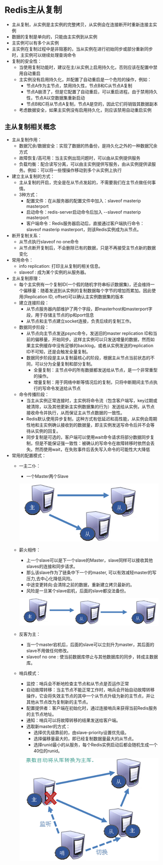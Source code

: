 # Redis主从复制

  - 主从复制，从实例是主实例的完整拷贝，从实例会在连接断开时重新连接主实例
  - 数据的复制是单向的，只能由主实例到从实例
  - 主实例可以有多个从实例
  - 主实例在复制过程中是非阻塞的，当从实例在进行初始同步或部分重新同步时，主实例可以继续处理查询命令
  - 复制的安全性：
    - 当使用复制功能时，建议在主/从实例上启用持久化，否则应该在配置中禁用自动重启
    - 主实例没有启用持久化，并配置了自动重启是一个危险的操作，例如：
      - 节点A作为主节点，禁用持久性，节点B和C从节点A复制
      - 节点A崩溃了，但是它配置了自动重启，可以重启进程。由于禁用持久性，节点A以空数据集重新启动
      - 节点B和C将从节点A复制，节点A是空的，因此它们将销毁其数据副本
    - 考虑数据安全，如果主实例没有启用持久化，则应该禁用自动重启实例
    
## 主从复制相关概念

  - 主从复制作用：
    - 数据冗余/数据安全：实现了数据的热备份，是持久化之外的一种数据冗余方式
    - 故障恢复/高可用：当主实例出现问题时，可以由从实例提供服务
    - 负载均衡：配合读写分离，可以由主实例提供写服务，由从实例提供读服务。例如：可以将一些慢操作移动到多个从实例上执行
  - 建立主从复制的方式：
    - 主从复制的开启，完全是在从节点发起的，不需要我们在主节点做任何事情。
    - 3种方式：
      - 配置文件：在从服务器的配置文件中加入：slaveof masterip masterport
      - 启动命令：redis-server启动命令后加入 --slaveof masterip masterport
      - 客户端命令：Redis服务器启动后，直接通过客户端执行命令：slaveof masterip masterport，则该Redis实例成为从节点。
  - 断开复制关系：
    - 从节点执行slaveof no one命令
    - 从节点断开复制后，不会删除已有的数据，只是不再接受主节点新的数据变化
  - 常用命令：
    - info replication: 打印主从复制的相关信息。
    - slaveof <masterip> <masterport> : 成为某个实例的从服务器。
  - 主从复制原理：
    - 每个主实例有一个复制ID(一个假的随机字符串标识数据集)，还会维持一个偏移量：随着发送到从实例的复制数据每个字节的增加而累加。因此使用(Replication ID, offset)可以确认主实例数据集的版本
    - 建立连接阶段：
      - 从节点服务器内部维护了两个字段，即masterhost和masterport字段，用于存储主节点的ip和port信息
      - 从节点和主节点建立socket连接，负责后续的复制工作。
    - 数据同步阶段：
      - 从节点向主节点发送psync命令，发送旧的master replication ID和当前的偏移量，开始同步。这样主实例可以只发送增量的数据，然而如果主实例缓存中没有足够的backlog，或者从实例发送的replication ID不可知，还是会触发全量复制。
      - 数据同步阶段是主从复制最核心的阶段，根据主从节点当前状态的不同，可以分为全量复制和部分复制。
         - 全量复制：主节点中的所有数据都发送给从节点，是一个非常重型的操作。
         - 增量复制：用于网络中断等情况后的复制，只将中断期间主节点执行的写命令发送给从节点
    - 命令传播阶段：
      - 当主从实例正常连接时，主实例将命令流（包含客户端写，key过期或被清除，以及其他更新主实例数据集的行为）发送给从实例，从节点接收命令并执行，从而保证主从节点数据的一致性。
      - Redis默认使用异步复制，这种方式有低延迟和高性能，从实例会周期性地和主实例确认接收到的数据量，即主实例发送写命令后并不会等待从实例的回复。
      - 同步复制是可选的，客户端可以使用wait命令请求将部分数据同步复制，但是不能保证强一致性：被确认的写命令在故障转移时依然会丢失。然而使用wait，在失败事件后丢失写入命令的可能性大大降低
  - 常用的配置模式：
    - 一主二仆：
      - 一个Master两个Slave
      
      ![一主二仆](./图片/一主二仆.PNG)
      
    - 薪火相传：
      - 上一个slave可以是下一个slave的Master，slave同样可以接收其他slaves的连接和同步请求。
      - 那么该slave作为了链条中下一个的master, 可以有效减轻master的写压力,去中心化降低风险。
      - 中途变更转向:会清除之前的数据，重新建立拷贝最新的。
      - 风险是一旦某个slave宕机，后面的slave都没法备份。
      
      ![薪火相传](./图片/薪火相传.PNG)
      
    - 反客为主：
      - 当一个master宕机后，后面的slave可以立刻升为master，其后面的slave不用做任何修改。
      - slaveof no one : 使当前数据库停止与其他数据库的同步，转成主数据库。
      
    - 哨兵模式：
      - 监控：哨兵会不断地检查主节点和从节点是否运作正常
      - 自动故障转移：当主节点不能正常工作时，哨兵会开始自动故障转移操作，它会将失效主节点的其中一个从节点升级为新的主节点，并让其他从节点改为复制新的主节点。
      - 配置提供者：客户端在初始化时，通过连接哨兵来获得当前Redis服务的主节点地址。
      - 通知：哨兵可以将故障转移的结果发送给客户端。
      - 选取新master的方式：
        - 选择优先级靠前的，由slave-priority设置优先级。
        - 选择偏移量最大的，即已经复制数据量最大的从节点。
        - 选择runid最小的从服务，每个Redis实例启动后都会随机生成一个40位的runid。
      
      ![哨兵模式](./图片/哨兵模式.PNG)
      
